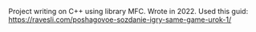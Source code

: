 Project writing on C++ using library MFC. Wrote in 2022.
Used this guid:
https://ravesli.com/poshagovoe-sozdanie-igry-same-game-urok-1/
